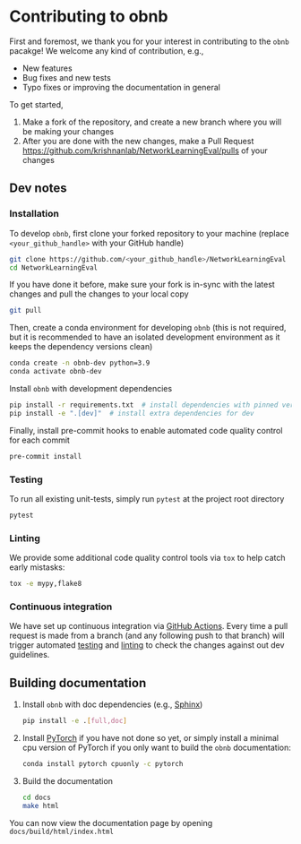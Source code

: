 # Contributing to obnb

First and foremost, we thank you for your interest in contributing to the `obnb` pacakge! We welcome any kind of contribution, e.g.,

- New features
- Bug fixes and new tests
- Typo fixes or improving the documentation in general

To get started,

1. Make a fork of the repository, and create a new branch where you will be making your changes
1. After you are done with the new changes, make a Pull Request https://github.com/krishnanlab/NetworkLearningEval/pulls of your changes

## Dev notes

### Installation

To develop `obnb`, first clone your forked repository to your machine (replace `<your_github_handle>` with your GitHub handle)

```bash
git clone https://github.com/<your_github_handle>/NetworkLearningEval
cd NetworkLearningEval
```

If you have done it before, make sure your fork is in-sync with the latest changes and pull the changes to your local copy

```bash
git pull
```

Then, create a conda environment for developing `obnb` (this is not required, but it is recommended to have an isolated development
environment as it keeps the dependency versions clean)

```bash
conda create -n obnb-dev python=3.9
conda activate obnb-dev
```

Install `obnb` with development dependencies

```bash
pip install -r requirements.txt  # install dependencies with pinned version
pip install -e ".[dev]"  # install extra dependencies for dev
```

Finally, install pre-commit hooks to enable automated code quality control for each commit

```bash
pre-commit install
```

### Testing

To run all existing unit-tests, simply run `pytest` at the project root directory

```bash
pytest
```

### Linting

We provide some additional code quality control tools via `tox` to help catch early mistasks:

```bash
tox -e mypy,flake8
```

### Continuous integration

We have set up continuous integration via [GitHub Actions](https://github.com/krishnanlab/NetworkLearningEval/actions).
Every time a pull request is made from a branch (and any following push to that branch) will trigger automated [testing](#testing)
and [linting](#linting) to check the changes against out dev guidelines.

## Building documentation

1. Install `obnb` with doc dependencies (e.g., [Sphinx](https://www.sphinx-doc.org/en/master/))

   ```bash
   pip install -e .[full,doc]
   ```

1. Install [PyTorch](https://pytorch.org/get-started/locally/) if you have not done so yet, or simply install a
   minimal cpu version of PyTorch if you only want to build the `obnb` documentation:

   ```bash
   conda install pytorch cpuonly -c pytorch
   ```

1. Build the documentation

   ```bash
   cd docs
   make html
   ```

You can now view the documentation page by opening `docs/build/html/index.html`
